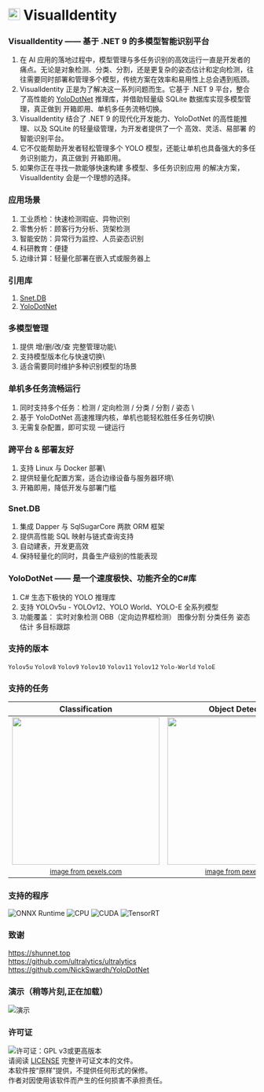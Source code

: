 # <img src="https://api.shunnet.top/pic/shun.png" height=24> VisualIdentity

### VisualIdentity —— 基于 .NET 9 的多模型智能识别平台
1. 在 AI 应用的落地过程中，模型管理与多任务识别的高效运行一直是开发者的痛点。无论是对象检测、分类、分割，还是更复杂的姿态估计和定向检测，往往需要同时部署和管理多个模型，传统方案在效率和易用性上总会遇到瓶颈。
2. VisualIdentity 正是为了解决这一系列问题而生。它基于 .NET 9 平台，整合了高性能的 [YoloDotNet](https://github.com/NickSwardh/YoloDotNet) 推理库，并借助轻量级 SQLite 数据库实现多模型管理，真正做到 开箱即用、单机多任务流畅切换。
3. VisualIdentity 结合了 .NET 9 的现代化开发能力、YoloDotNet 的高性能推理、以及 SQLite 的轻量级管理，为开发者提供了一个 高效、灵活、易部署 的智能识别平台。
4. 它不仅能帮助开发者轻松管理多个 YOLO 模型，还能让单机也具备强大的多任务识别能力，真正做到 开箱即用。
5. 如果你正在寻找一款能够快速构建 多模型、多任务识别应用 的解决方案，VisualIdentity 会是一个理想的选择。

### 应用场景
1. 工业质检：快速检测瑕疵、异物识别
2. 零售分析：顾客行为分析、货架检测
3. 智能安防：异常行为监控、人员姿态识别
4. 科研教育：便捷
5. 边缘计算：轻量化部署在嵌入式或服务器上

### 引用库
1. [Snet.DB](https://www.nuget.org/packages/Snet.DB)
2. [YoloDotNet](https://github.com/NickSwardh/YoloDotNet)

### 多模型管理
1. 提供 增/删/改/查 完整管理功能\
2. 支持模型版本化与快速切换\
3. 适合需要同时维护多种识别模型的场景

### 单机多任务流畅运行
1. 同时支持多个任务：检测 / 定向检测 / 分类 / 分割 / 姿态 \
2. 基于 YoloDotNet 高速推理内核，单机也能轻松胜任多任务切换\
3. 无需复杂配置，即可实现 一键运行

### 跨平台 & 部署友好
1. 支持 Linux 与 Docker 部署\
2. 提供轻量化配置方案，适合边缘设备与服务器环境\
3. 开箱即用，降低开发与部署门槛

### Snet.DB
1. 集成 Dapper 与 SqlSugarCore 两款 ORM 框架
2. 提供高性能 SQL 映射与链式查询支持
3. 自动建表，开发更高效
4. 保持轻量化的同时，具备生产级别的性能表现

### YoloDotNet —— 是一个速度极快、功能齐全的C#库
1. C# 生态下极快的 YOLO 推理库
2. 支持 YOLOv5u - YOLOv12、YOLO World、YOLO-E 全系列模型
3. 功能覆盖： 实时对象检测 OBB（定向边界框检测） 图像分割 分类任务 姿态估计 多目标跟踪

### 支持的版本
```Yolov5u``` ```Yolov8``` ```Yolov9``` ```Yolov10``` ```Yolov11``` ```Yolov12``` ```Yolo-World``` ```YoloE```

### 支持的任务

| Classification | Object Detection | OBB Detection | Segmentation | Pose Estimation |
|:---:|:---:|:---:|:---:|:---:|
| <img src="https://user-images.githubusercontent.com/35733515/297393507-c8539bff-0a71-48be-b316-f2611c3836a3.jpg" width=300> | <img src="https://user-images.githubusercontent.com/35733515/273405301-626b3c97-fdc6-47b8-bfaf-c3a7701721da.jpg" width=300> | <img src="https://github.com/NickSwardh/YoloDotNet/assets/35733515/d15c5b3e-18c7-4c2c-9a8d-1d03fb98dd3c" width=300> | <img src="https://github.com/NickSwardh/YoloDotNet/assets/35733515/3ae97613-46f7-46de-8c5d-e9240f1078e6" width=300> | <img src="https://github.com/NickSwardh/YoloDotNet/assets/35733515/b7abeaed-5c00-4462-bd19-c2b77fe86260" width=300> |
| <sub>[image from pexels.com](https://www.pexels.com/photo/hummingbird-drinking-nectar-from-blooming-flower-in-garden-5344570/)</sub> | <sub>[image from pexels.com](https://www.pexels.com/photo/men-s-brown-coat-842912/)</sub> | <sub>[image from pexels.com](https://www.pexels.com/photo/bird-s-eye-view-of-watercrafts-docked-on-harbor-8117665/)</sub> | <sub>[image from pexels.com](https://www.pexels.com/photo/man-riding-a-black-touring-motorcycle-903972/)</sub> | <sub>[image from pexels.com](https://www.pexels.com/photo/woman-doing-ballet-pose-2345293/)</sub> |

### 支持的程序
![ONNX Runtime](https://img.shields.io/badge/Backend-ONNX_Runtime-1f65dc?style=flat&logo=onnx)
![CPU](https://img.shields.io/badge/CPU-Supported-lightgrey?style=flat&logo=intel)
![CUDA](https://img.shields.io/badge/GPU-CUDA-76B900?style=flat&logo=nvidia)
![TensorRT](https://img.shields.io/badge/Inference-TensorRT-00BFFF?style=flat&logo=nvidia)

### 致谢
https://shunnet.top \
https://github.com/ultralytics/ultralytics \
https://github.com/NickSwardh/YoloDotNet

### 演示（稍等片刻,正在加载）
![演示](demonstrate.gif)

### 许可证

![许可证：GPL v3或更高版本](https://img.shields.io/badge/License-GPL_v3_or_later-blue)  
请阅读 [LICENSE](LICENSE.txt) 完整许可证文本的文件。 \
本软件按“原样”提供，不提供任何形式的保修。 \
作者对因使用该软件而产生的任何损害不承担责任。